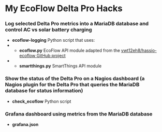 # My EcoFlow Delta Pro Hacks

### Log selected Delta Pro metrics into a MariaDB database and control AC vs solar battery charging

* **ecoflow-logging** Python script that uses:
* * **ecoflow.py** EcoFlow API module adapted from the [vwt12eh8/hassio-ecoflow GitHub project](https://github.com/vwt12eh8/hassio-ecoflow)
* * **smartthings.py** SmartThings API module

### Show the status of the Delta Pro on a Nagios dashboard (a Nagios plugin for the Delta Pro that queries the MariaDB database for status information)

* **check_ecoflow** Python script
 
### Grafana dashboard using metrics from the MariaDB database

* **grafana.json**



